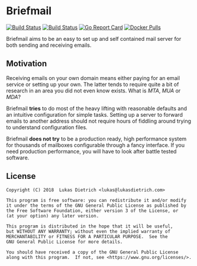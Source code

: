 # Briefmail

[![Build Status](https://dev.azure.com/lukasdietrich/briefmail/_apis/build/status/lukasdietrich.briefmail?branchName=master)](https://dev.azure.com/lukasdietrich/briefmail/_build/latest?definitionId=1&branchName=master) [![Build Status](https://travis-ci.org/lukasdietrich/briefmail.svg?branch=master)](https://travis-ci.org/lukasdietrich/briefmail) [![Go Report Card](https://goreportcard.com/badge/github.com/lukasdietrich/briefmail)](https://goreportcard.com/report/github.com/lukasdietrich/briefmail) [![Docker Pulls](https://img.shields.io/docker/pulls/lukd/briefmail.svg)](https://hub.docker.com/r/lukd/briefmail)

Briefmail aims to be an easy to set up and self contained mail server for both
sending and receiving emails.

## Motivation

Receiving emails on your own domain means either paying for an email service or
setting up your own. The latter tends to require quite a bit of research in an
area you did not even know exists. What is *MTA*, *MUA* or *MDA*?

Briefmail **tries** to do most of the heavy lifting with reasonable defaults
and an intuitive configuration for simple tasks. Setting up a server to forward
emails to another address should not require hours of fiddling around trying to
understand configuration files.

Briefmail **does not try** to be a production ready, high performance system
for thousands of mailboxes configurable through a fancy interface. If you need
production performance, you will have to look after battle tested software.

## License

```
Copyright (C) 2018  Lukas Dietrich <lukas@lukasdietrich.com>

This program is free software: you can redistribute it and/or modify
it under the terms of the GNU General Public License as published by
the Free Software Foundation, either version 3 of the License, or
(at your option) any later version.

This program is distributed in the hope that it will be useful,
but WITHOUT ANY WARRANTY; without even the implied warranty of
MERCHANTABILITY or FITNESS FOR A PARTICULAR PURPOSE.  See the
GNU General Public License for more details.

You should have received a copy of the GNU General Public License
along with this program.  If not, see <https://www.gnu.org/licenses/>.
```
